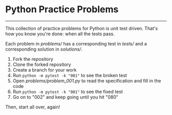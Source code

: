 # Python Practice Problems

---

This collection of practice problems for Python is unit test
driven. That's how you know you're done: when all the tests
pass.

Each problem in _problems/_ has a corresponding test in
_tests/_ and a corresponding solution in _solutions/_.

1. Fork the repository
1. Clone the forked repository
1. Create a branch for your work
1. Run `python -m pytest -k "001"` to see the broken test
1. Open _problems/problem_001.py_ to read the specification
   and fill in the code
1. Run `python -m pytest -k "001"` to see the fixed test
1. Go on to "002" and keep going until you hit "080"

Then, start all over, again!
